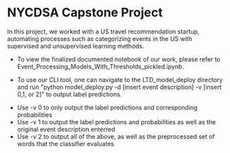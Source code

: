 # NYCDSA Capstone Project

In this project, we worked with a US travel recommendation startup, automating processes such as categorizing events in the US with supervised and unsupervised learning methods.


* To view the finalized documented notebook of our work, please refer to Event_Processing_Models_With_Thresholds_pickled.ipynb.

* To use our CLI tool, one can navigate to the LTD_model_deploy directory and run "python model_deploy.py -d [insert event description] -v [insert 0,1, or 2]" to output label predictions.
- Use -v 0 to only output the label predictions and corresponding probabilities
- Use -v 1 to output the label predictions and probabilities as well as the original event description enterred
- Use -v 2 to output all of the above, as well as the preprocessed set of words that the classifier evaluates
